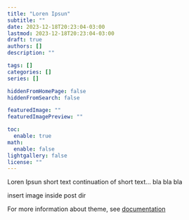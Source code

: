```yaml
---
title: "Loren Ipsun"
subtitle: ""
date: 2023-12-18T20:23:04-03:00
lastmod: 2023-12-18T20:23:04-03:00
draft: true
authors: []
description: ""

tags: []
categories: []
series: []

hiddenFromHomePage: false
hiddenFromSearch: false

featuredImage: ""
featuredImagePreview: ""

toc:
  enable: true
math:
  enable: false
lightgallery: false
license: ""
---
```

Loren Ipsun short text <!--more--> continuation of short text... bla bla bla 

insert image inside post dir

For more information about theme, see [documentation](https://hugodoit.pages.dev/categories/documentation/)


